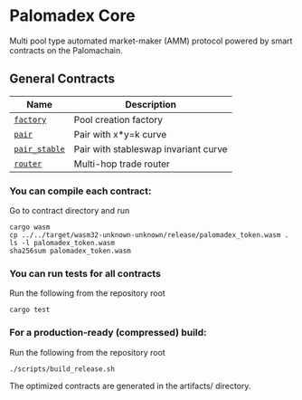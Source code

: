 # Palomadex Core

Multi pool type automated market-maker (AMM) protocol powered by smart contracts on the Palomachain.

## General Contracts

| Name                                               | Description                                                         |
|----------------------------------------------------|---------------------------------------------------------------------|
| [`factory`](contracts/factory)                     | Pool creation factory                                               |
| [`pair`](contracts/pair)                           | Pair with x*y=k curve                                               |
| [`pair_stable`](contracts/pair_stable)             | Pair with stableswap invariant curve                                |
| [`router`](contracts/router)                       | Multi-hop trade router                                              |

### You can compile each contract:

Go to contract directory and run

```
cargo wasm
cp ../../target/wasm32-unknown-unknown/release/palomadex_token.wasm .
ls -l palomadex_token.wasm
sha256sum palomadex_token.wasm
```

### You can run tests for all contracts

Run the following from the repository root

```
cargo test
```

### For a production-ready (compressed) build:

Run the following from the repository root

```
./scripts/build_release.sh
```

The optimized contracts are generated in the artifacts/ directory.

